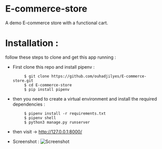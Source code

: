 # E-commerce-store
A demo E-commerce store with a functional cart.

# Installation :

follow these steps to clone and get this app running :

 - First clone this repo and install pipenv :

            $ git clone https://github.com/ouhadjilyes/E-commerce-store.git
            $ cd E-commerce-store
            $ pip install pipenv

 - then you need to create a virtual environment and install the required dependencies :
            
            $ pipenv install -r requirements.txt
            $ pipenv shell 
            $ python3 manage.py runserver 
           
 - then visit -> http://127.0.0.1:8000/


 - Screenshot : 
 ![Screenshot](https://user-images.githubusercontent.com/87667883/147891694-a2a9f7c3-f929-49d8-8eb9-3ed5905fa884.png)
